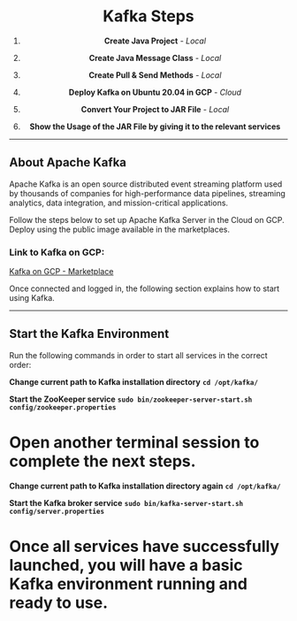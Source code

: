 <div align="center">

# Kafka Steps

1. **Create Java Project** - *Local*
   
2. **Create Java Message Class** - *Local*

3. **Create Pull & Send Methods** - *Local*

4. **Deploy Kafka on Ubuntu 20.04 in GCP** - *Cloud*

5. **Convert Your Project to JAR File** - *Local*

6. **Show the Usage of the JAR File by giving it to the relevant services**

</div>

---

## About Apache Kafka

Apache Kafka is an open source distributed event streaming platform used by thousands of companies for high-performance data pipelines, streaming analytics, data integration, and mission-critical applications.

Follow the steps below to set up Apache Kafka Server in the Cloud on GCP. Deploy using the public image available in the marketplaces.

### Link to Kafka on GCP:
[Kafka on GCP - Marketplace](https://console.cloud.google.com/marketplace/product/cloud-infrastructure-services/kafka-ubuntu?inv=1&invt=Abmd0A&project=metal-pod-435218-m3)

Once connected and logged in, the following section explains how to start using Kafka.

---

## Start the Kafka Environment

Run the following commands in order to start all services in the correct order:


**Change current path to Kafka installation directory**
**```cd /opt/kafka/```**

**Start the ZooKeeper service**
**```sudo bin/zookeeper-server-start.sh config/zookeeper.properties```**

# Open another terminal session to complete the next steps.

**Change current path to Kafka installation directory again**
**```cd /opt/kafka/```**

**Start the Kafka broker service**
**```sudo bin/kafka-server-start.sh config/server.properties```**

# Once all services have successfully launched, you will have a basic Kafka environment running and ready to use.

